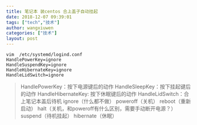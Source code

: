 ```yaml
---
title: 笔记本 装centos 合上盖子自动挂起
date: 2018-12-07 09:39:01
tags: ["tech","技术"]
author: wangxiuwen
categories: ["技术"]
layout: post
---
```


```
vim  /etc/systemd/logind.conf
HandlePowerKey=ignore
HandleSuspendKey=ignore
HandleHibernateKey=ignore
HandleLidSwitch=ignore
```

>HandlePowerKey：按下电源键后的动作
HandleSleepKey：按下挂起键后的动作
HandleHibernateKey: 按下休眠键后的动作
HandleLidSwitch：合上笔记本盖后待机
ignore（什么都不做）
poweroff（关机）
reboot（重新启动）
halt（关机，和poweroff有什么区别，需要手动断开电源？）
suspend（待机挂起）
hibernate（休眠）
